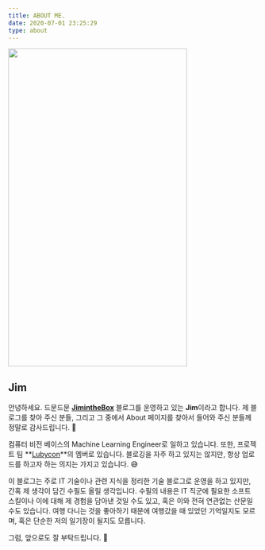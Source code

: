 ```yaml
---
title: ABOUT ME.
date: 2020-07-01 23:25:29
type: about
---
```


<img src="/images/about/ica.jpg" width="360" height="640">

## Jim

안녕하세요. 드문드문 **[JimintheBox](https://jimheo.github.io/)** 블로그를 운영하고 있는 **Jim**이라고 합니다.
제 블로그를 찾아 주신 분들, 그리고 그 중에서 About 페이지를 찾아서 들어와 주신 분들께 정말로 감사드립니다. :bow:

컴퓨터 비전 베이스의 Machine Learning Engineer로 일하고 있습니다.
또한, 프로젝트 팀 **[Lubycon](https://lubycon.io/)**의 멤버로 있습니다.
블로깅을 자주 하고 있지는 않지만, 항상 업로드를 하고자 하는 의지는 가지고 있습니다. :sweat_smile:

이 블로그는 주로 IT 기술이나 관련 지식을 정리한 기술 블로그로 운영을 하고 있지만, 간혹 제 생각이 담긴 수필도 올릴 생각입니다.
수필의 내용은 IT 직군에 필요한 소프트 스킬이나 이에 대해 제 경험을 담아낸 것일 수도 있고, 혹은 이와 전혀 연관없는 산문일 수도 있습니다.
여행 다니는 것을 좋아하기 때문에 여행갔을 때 있었던 기억일지도 모르며, 혹은 단순한 저의 일기장이 될지도 모릅니다.

그럼, 앞으로도 잘 부탁드립니다. :pray:

